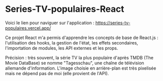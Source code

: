 # Series-TV-populaires-React

Voici le lien pour naviguer sur l'application : https://series-tv-populaires.vercel.app/

Ce projet React m'a permis d'apprendre les concepts de base de React.js : l'utilisation des hooks, la gestion de l'état, les effets secondaires, l'importation de modules, les API externes et les props. 

Précision : très souvent, la série TV la plus populaire d'après TMDB (The Movie DataBase) se nomme "Tagesschau", une chaîne de télévision allemande d'information. L'image choisie en arrière-plan est très pixelisée mais ne dépend pas de moi (elle provient de l'API). 
